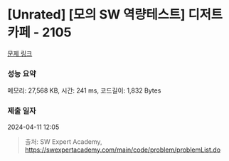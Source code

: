 # [Unrated] [모의 SW 역량테스트] 디저트 카페 - 2105 

[문제 링크](https://swexpertacademy.com/main/code/problem/problemDetail.do?contestProbId=AV5VwAr6APYDFAWu) 

### 성능 요약

메모리: 27,568 KB, 시간: 241 ms, 코드길이: 1,832 Bytes

### 제출 일자

2024-04-11 12:05



> 출처: SW Expert Academy, https://swexpertacademy.com/main/code/problem/problemList.do